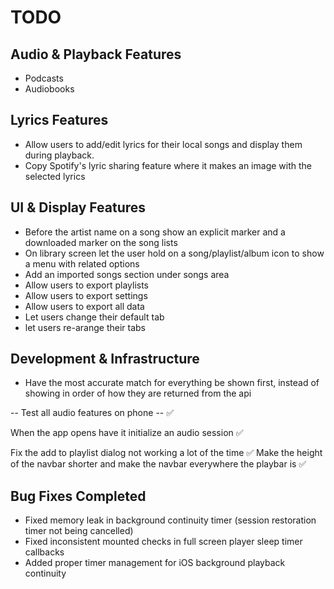 # TODO

## Audio & Playback Features

- Podcasts
- Audiobooks

## Lyrics Features

- Allow users to add/edit lyrics for their local songs and display them during playback.
- Copy Spotify's lyric sharing feature where it makes an image with the selected lyrics

## UI & Display Features

- Before the artist name on a song show an explicit marker and a downloaded marker on the song lists
- On library screen let the user hold on a song/playlist/album icon to show a menu with related options
- Add an imported songs section under songs area
- Allow users to export playlists
- Allow users to export settings
- Allow users to export all data
- Let users change their default tab
- let users re-arange their tabs

## Development & Infrastructure

- Have the most accurate match for everything be shown first, instead of showing in order of how they are returned from the api

-- Test all audio features on phone -- ✅

When the app opens have it initialize an audio session ✅

Fix the add to playlist dialog not working a lot of the time ✅
Make the height of the navbar shorter and make the navbar everywhere the playbar is ✅

## Bug Fixes Completed

- Fixed memory leak in background continuity timer (session restoration timer not being cancelled)
- Fixed inconsistent mounted checks in full screen player sleep timer callbacks
- Added proper timer management for iOS background playback continuity

